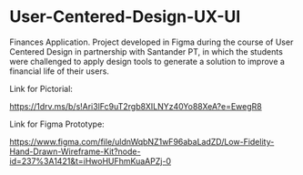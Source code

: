 # User-Centered-Design-UX-UI
Finances Application. Project developed in Figma during the course of User Centered Design in partnership with Santander PT, in which the students were challenged to apply design tools to generate a solution to improve a financial life of their users. 

Link for Pictorial:

https://1drv.ms/b/s!Ari3lFc9uT2rgb8XILNYz40Yo88XeA?e=EwegR8

Link for Figma Prototype:

https://www.figma.com/file/uldnWqbNZ1wF96abaLadZD/Low-Fidelity-Hand-Drawn-Wireframe-Kit?node-id=237%3A1421&t=iHwoHUFhmKuaAPZj-0
